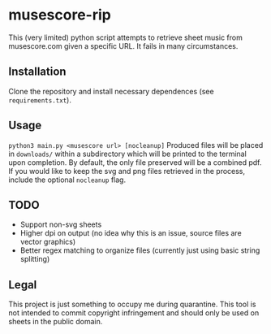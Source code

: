 # musescore-rip
This (very limited) python script attempts to retrieve sheet music from musescore.com given a specific URL. It fails in many circumstances.
## Installation
Clone the repository and install necessary dependences (see `requirements.txt`).
## Usage
`python3 main.py <musescore url> [nocleanup]`
Produced files will be placed in `downloads/` within a subdirectory which will be printed to the terminal upon completion. By default, the only file preserved will be a combined pdf. If you would like to keep the svg and png files retrieved in the process, include the optional `nocleanup` flag.
## TODO
- Support non-svg sheets
- Higher dpi on output (no idea why this is an issue, source files are vector graphics)
- Better regex matching to organize files (currently just using basic string splitting)
## Legal
This project is just something to occupy me during quarantine. This tool is not intended to commit copyright infringement and should only be used on sheets in the public domain.